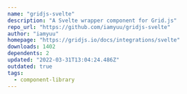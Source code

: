 ```yaml
---
name: "gridjs-svelte"
description: "A Svelte wrapper component for Grid.js"
repo_url: "https://github.com/iamyuu/gridjs-svelte"
author: "iamyuu"
homepage: "https://gridjs.io/docs/integrations/svelte"
downloads: 1402
dependents: 2
updated: "2022-03-31T13:04:24.486Z"
outdated: true
tags: 
  - component-library
---
```

